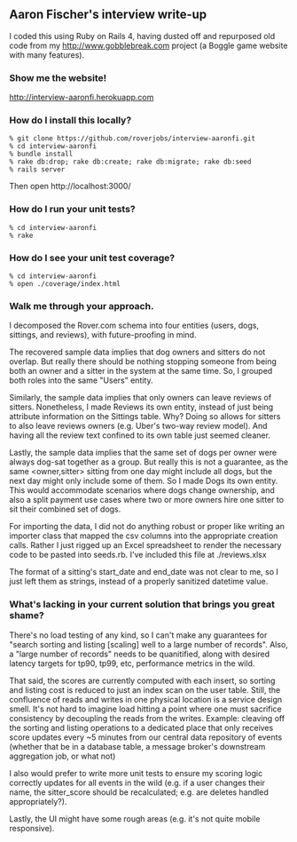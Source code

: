 ## Aaron Fischer's interview write-up

I coded this using Ruby on Rails 4, having dusted off and repurposed old code from my http://www.gobblebreak.com project (a Boggle game website with many features).

### Show me the website!

http://interview-aaronfi.herokuapp.com

### How do I install this locally?

    % git clone https://github.com/roverjobs/interview-aaronfi.git
    % cd interview-aaronfi
    % bundle install
    % rake db:drop; rake db:create; rake db:migrate; rake db:seed
    % rails server

Then open http://localhost:3000/

### How do I run your unit tests?

    % cd interview-aaronfi
    % rake

### How do I see your unit test coverage?

    % cd interview-aaronfi
    % open ./coverage/index.html

### Walk me through your approach.

I decomposed the Rover.com schema into four entities (users, dogs, sittings, and reviews), with future-proofing in mind.

The recovered sample data implies that dog owners and sitters do not overlap.  But really there should be nothing stopping someone from being both an owner and a sitter in the system at the same time.  So, I grouped both roles into the same "Users" entity.

Similarly, the sample data implies that only owners can leave reviews of sitters.  Nonetheless, I made Reviews its own entity, instead of just being attribute information on the Sittings table.  Why?  Doing so allows for sitters to also leave reviews owners (e.g. Uber's two-way review model).  And having all the review text confined to its own table just seemed cleaner.

Lastly, the sample data implies that the same set of dogs per owner were always dog-sat together as a group.  But really this is not a guarantee, as the same <owner,sitter> sitting from one day might include all dogs, but the next day might only include some of them.  So I made Dogs its own entity.  This would accommodate scenarios where dogs change ownership, and also a split payment use cases where two or more owners hire one sitter to sit their combined set of dogs.

For importing the data, I did not do anything robust or proper like writing an importer class that mapped the csv columns into the appropriate creation calls.  Rather I just rigged up an Excel spreadsheet to render the necessary code to be pasted into seeds.rb.  I've included this file at ./reviews.xlsx

The format of a sitting's start_date and end_date was not clear to me, so I just left them as strings, instead of a properly sanitized datetime value.

### What's lacking in your current solution that brings you great shame?

There's no load testing of any kind, so I can't make any guarantees for "search sorting and listing [scaling] well to a large number of records".  Also, a "large number of records" needs to be quanitified, along with desired latency targets for tp90, tp99, etc, performance metrics in the wild.

That said, the scores are currently computed with each insert, so sorting and listing cost is reduced to just an index scan on the user table.  Still, the confluence of reads and writes in one physical location is a service design smell.  It's not hard to imagine load hitting a point where one must sacrifice consistency by decoupling the reads from the writes.  Example:  cleaving off the sorting and listing operations to a dedicated place that only receives score updates every ~5 minutes from our central data repository of events (whether that be in a database table, a message broker's downstream aggregation job, or what not)

I also would prefer to write more unit tests to ensure my scoring logic correctly updates for all events in the wild (e.g. if a user changes their name, the sitter_score should be recalculated;  e.g. are deletes handled appropriately?).  

Lastly, the UI might have some rough areas (e.g. it's not quite mobile responsive).



